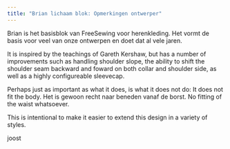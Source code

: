 ```yaml
---
title: "Brian lichaam blok: Opmerkingen ontwerper"
---
```


Brian is het basisblok van FreeSewing voor herenkleding. Het vormt de basis voor veel van onze ontwerpen en doet dat al vele jaren.

It is inspired by the teachings of Gareth Kershaw, but has a number of improvements such as handling shoulder slope, the ability to shift the shoulder seam backward and foward on both collar and shoulder side, as well as a highly configureable sleevecap.

Perhaps just as important as what it does, is what it does not do: It does not fit the body. Het is gewoon recht naar beneden vanaf de borst. No fitting of the waist whatsoever.

This is intentional to make it easier to extend this design in a variety of styles.

joost
